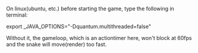 On linux(ubuntu, etc.) before starting the game, type the following in terminal:

export _JAVA_OPTIONS="-Dquantum.multithreaded=false"

Without it, the gameloop, which is an actiontimer here, won't block at 60fps and the snake will move(render) too fast.
